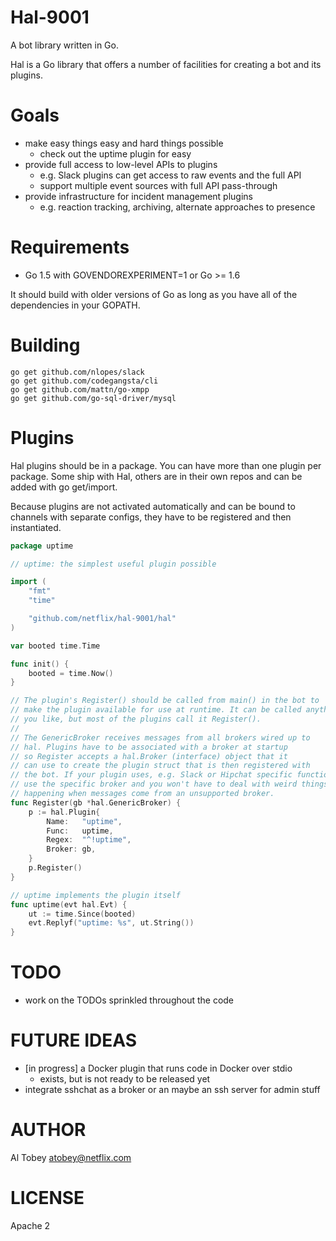 # Hal-9001

A bot library written in Go.

Hal is a Go library that offers a number of facilities for creating a bot
and its plugins.

# Goals

* make easy things easy and hard things possible
    * check out the uptime plugin for easy
* provide full access to low-level APIs to plugins
    * e.g. Slack plugins can get access to raw events and the full API
    * support multiple event sources with full API pass-through
* provide infrastructure for incident management plugins
    * e.g. reaction tracking, archiving, alternate approaches to presence

# Requirements

* Go 1.5 with GOVENDOREXPERIMENT=1 or Go >= 1.6

It should build with older versions of Go as long as you have all of the
dependencies in your GOPATH.

# Building

```
go get github.com/nlopes/slack
go get github.com/codegangsta/cli
go get github.com/mattn/go-xmpp
go get github.com/go-sql-driver/mysql
```

# Plugins

Hal plugins should be in a package. You can have more than one plugin
per package. Some ship with Hal, others are in their own repos and
can be added with go get/import.

Because plugins are not activated automatically and can be bound to channels
with separate configs, they have to be registered and then instantiated.

```go
package uptime

// uptime: the simplest useful plugin possible

import (
	"fmt"
	"time"

	"github.com/netflix/hal-9001/hal"
)

var booted time.Time

func init() {
	booted = time.Now()
}

// The plugin's Register() should be called from main() in the bot to
// make the plugin available for use at runtime. It can be called anything
// you like, but most of the plugins call it Register().
//
// The GenericBroker receives messages from all brokers wired up to
// hal. Plugins have to be associated with a broker at startup
// so Register accepts a hal.Broker (interface) object that it
// can use to create the plugin struct that is then registered with
// the bot. If your plugin uses, e.g. Slack or Hipchat specific functionality,
// use the specific broker and you won't have to deal with weird things
// happening when messages come from an unsupported broker.
func Register(gb *hal.GenericBroker) {
	p := hal.Plugin{
		Name:   "uptime",
		Func:   uptime,
		Regex:  "^!uptime",
		Broker: gb,
	}
	p.Register()
}

// uptime implements the plugin itself
func uptime(evt hal.Evt) {
	ut := time.Since(booted)
	evt.Replyf("uptime: %s", ut.String())
}
```

# TODO

* work on the TODOs sprinkled throughout the code

# FUTURE IDEAS

* [in progress] a Docker plugin that runs code in Docker over stdio
    * exists, but is not ready to be released yet
* integrate sshchat as a broker or an maybe an ssh server for admin stuff

# AUTHOR

Al Tobey <atobey@netflix.com>

# LICENSE

Apache 2
